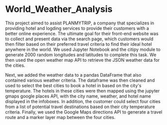 # World_Weather_Analysis
This project aimed to assist PLANMYTRIP, a company that specializes in providing hotel and logding services to provide their customers with a better online experience. The ultimate goal for their front-end website was to collect and present data via the search page, which customers would then filter based on their preferred travel criteria to find their ideal hotel anywhere in the world. We used Jupyter Notebook and the citipy module to generate 2000 random longitudes and latitudes to complete this task. We then used the open weather map API to retrieve the JSON weather data for the cities. 

Next, we added the weather data to a pandas DataFrame that also contained various weather criteria. The dataframe was then cleaned and used to select the best cities to book a hotel in based on the city's temperature. The hotels in these cities were then mapped using the jupyter gmaps google places API, with the city name, weather, and hotel name displayed in the infoboxes. In addition, the customer could select four cities from a list of potential travel destinations based on their city temperature criteria. Finally, we used the Google Maps directions API to generate a travel route and a marker layer map between the four cities.
